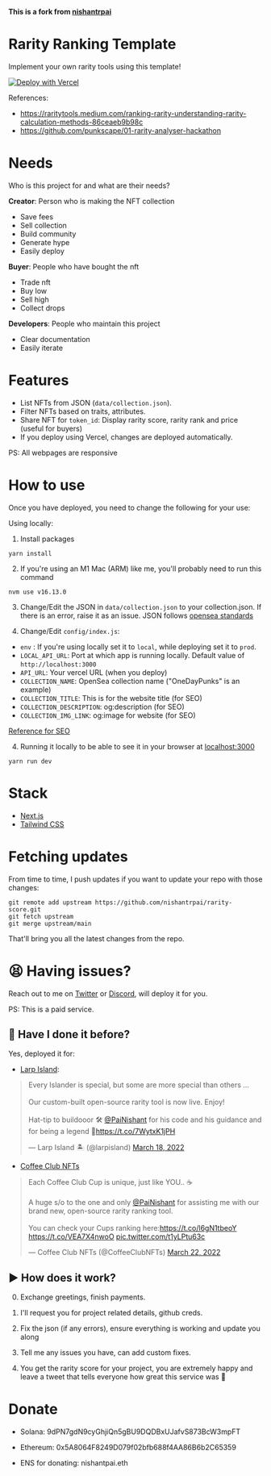 **This is a fork from [nishantrpai](https://github.com/nishantrpai/rarity-score)**

# Rarity Ranking Template

Implement your own rarity tools using this template!

[![Deploy with Vercel](https://vercel.com/button)](https://vercel.com/new/git/external?repository-url=https%3A%2F%2Fgithub.com%2Fnishantrpai%2Frarity-score&project-name=rarity-score&repo-name=rarity-score)

References:

- https://raritytools.medium.com/ranking-rarity-understanding-rarity-calculation-methods-86ceaeb9b98c
- https://github.com/punkscape/01-rarity-analyser-hackathon

# Needs

Who is this project for and what are their needs?

**Creator**: Person who is making the NFT collection

- Save fees
- Sell collection
- Build community
- Generate hype
- Easily deploy

**Buyer**: People who have bought the nft

- Trade nft
- Buy low
- Sell high
- Collect drops

**Developers**: People who maintain this project

- Clear documentation
- Easily iterate

# Features

- List NFTs from JSON (`data/collection.json`).
- Filter NFTs based on traits, attributes.
- Share NFT for `token_id`: Display rarity score, rarity rank and price (useful for buyers)
- If you deploy using Vercel, changes are deployed automatically.

PS: All webpages are responsive

# How to use

Once you have deployed, you need to change the following for your use:

Using locally:

1. Install packages
```
yarn install
```
2. If you're using an M1 Mac (ARM) like me, you'll probably need to run this command
```
nvm use v16.13.0
```

3. Change/Edit the JSON in `data/collection.json` to your collection.json. If there is an error, raise it as an issue. JSON follows [opensea standards](https://docs.opensea.io/docs/metadata-standards)

4. Change/Edit `config/index.js`:
  - `env` : If you're using locally set it to `local`, while deploying set it to `prod`.
  - `LOCAL_API_URL`: Port at which app is running locally. Default value of `http://localhost:3000`
  - `API_URL`: Your vercel URL (when you deploy)
  - `COLLECTION_NAME`: OpenSea collection name ("OneDayPunks" is an example)
  - `COLLECTION_TITLE`: This is for the website title (for SEO)
  - `COLLECTION_DESCRIPTION`: og:description (for SEO)
  - `COLLECTION_IMG_LINK`: og:image for website (for SEO)

[Reference for SEO](https://www.heymeta.com/url/odp-rarity.vercel.app)

4. Running it locally to be able to see it in your browser at [localhost:3000](localhost:3000)

```
yarn run dev
```

# Stack

- [Next.js](https://nextjs.org/docs)
- [Tailwind CSS](https://tailwindcss.com/)

# Fetching updates

From time to time, I push updates if you want to update your repo with those changes:

```
git remote add upstream https://github.com/nishantrpai/rarity-score.git
git fetch upstream
git merge upstream/main 
```
That'll bring you all the latest changes from the repo.

# 😫 Having issues?

Reach out to me on [Twitter](https://twitter.com/PaiNishant) or [Discord](https://discordapp.com/users/nishu#4633), will deploy it for you.

PS: This is a paid service.

## 🧾 Have I done it before?

Yes, deployed it for:
- [Larp Island](https://larpisland.vercel.app): 
<blockquote class="twitter-tweet"><p lang="en" dir="ltr">Every Islander is special, but some are more special than others ... <br><br>Our custom-built open-source rarity tool is now live. Enjoy!<br><br>Hat-tip to buildooor 🛠️ <a href="https://twitter.com/PaiNishant?ref_src=twsrc%5Etfw">@PaiNishant</a> for his code and his guidance and for being a legend 👊<a href="https://t.co/7WytxK1jPH">https://t.co/7WytxK1jPH</a></p>&mdash; Larp Island 🏝 (@larpisland) <a href="https://twitter.com/larpisland/status/1504951132501643268?ref_src=twsrc%5Etfw">March 18, 2022</a></blockquote>

- [Coffee Club NFTs](https://rarity.thecoffeeclub.io/)
<blockquote class="twitter-tweet"><p lang="en" dir="ltr">Each Coffee Club Cup is unique, just like YOU.. ☕️<br><br>A huge s/o to the one and only <a href="https://twitter.com/PaiNishant?ref_src=twsrc%5Etfw">@PaiNishant</a> for assisting me with our brand new, open-source rarity ranking tool. <br><br>You can check your Cups ranking here:<a href="https://t.co/l6gN1tbeoY">https://t.co/l6gN1tbeoY</a> <a href="https://t.co/VEA7X4nwoO">https://t.co/VEA7X4nwoO</a> <a href="https://t.co/t1yLPtu63c">pic.twitter.com/t1yLPtu63c</a></p>&mdash; Coffee Club NFTs (@CoffeeClubNFTs) <a href="https://twitter.com/CoffeeClubNFTs/status/1506071804074471425?ref_src=twsrc%5Etfw">March 22, 2022</a></blockquote>

## ▶️ How does it work?

0. Exchange greetings, finish payments.

1. I'll request you for project related details, github creds.

2. Fix the json (if any errors), ensure everything is working and update you along 

3. Tell me any issues you have, can add custom fixes.

4. You get the rarity score for your project, you are extremely happy and leave a tweet that tells everyone how great this service was 🍻

# Donate

- Solana: 9dPN7gdN9cyGhjiQn5gBU9DQDBxUJafvS873BcW3mpFT

- Ethereum: 0x5A8064F8249D079f02bfb688f4AA86B6b2C65359 

- ENS for donating: nishantpai.eth

